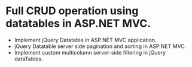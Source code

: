 # Full CRUD operation using datatables in ASP.NET MVC.
- Implement jQuery Datatable in ASP.NET MVC application.
- jQuery Datatable server side pagination and sorting in ASP.NET MVC.
- Implement custom multicolumn server-side filtering in jQuery dataTables.
